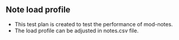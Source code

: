 Note load profile
---------------------------------
* This test plan is created to test the performance of mod-notes.
* The load profile can be adjusted in notes.csv file.
